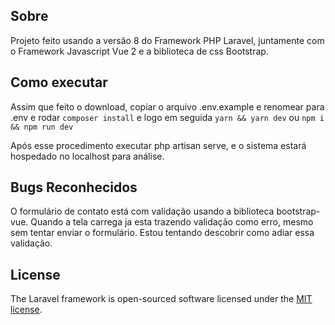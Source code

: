 ## Sobre

Projeto feito usando a versão 8 do Framework PHP Laravel, juntamente com o Framework Javascript Vue 2 e a biblioteca de css Bootstrap.

## Como executar

Assim que feito o download, copiar o arquivo .env.example e renomear para .env e rodar ```composer install``` e logo em seguida ```yarn && yarn dev``` ou ```npm i && npm run dev```

Após esse procedimento executar php artisan serve, e o sistema estará hospedado no localhost para análise.

## Bugs Reconhecidos

O formulário de contato está com validação usando a biblioteca bootstrap-vue. Quando a tela carrega ja esta trazendo validação como erro, mesmo sem tentar enviar o formulário. Estou tentando descobrir como adiar essa validação.

## License

The Laravel framework is open-sourced software licensed under the [MIT license](https://opensource.org/licenses/MIT).
